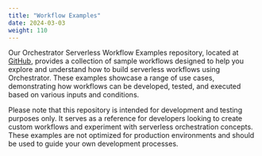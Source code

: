 ```yaml
---
title: "Workflow Examples"
date: 2024-03-03
weight: 110
---
```


Our Orchestrator Serverless Workflow Examples repository, located at [GitHub](https://github.com/rhdhorchestrator/serverless-workflows/tree/main/workflows), provides a collection of sample workflows designed to help you explore and understand how to build serverless workflows using Orchestrator. These examples showcase a range of use cases, demonstrating how workflows can be developed, tested, and executed based on various inputs and conditions.

Please note that this repository is intended for development and testing purposes only. It serves as a reference for developers looking to create custom workflows and experiment with serverless orchestration concepts. These examples are not optimized for production environments and should be used to guide your own development processes.
